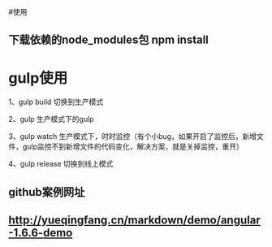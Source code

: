 #使用
## 下载依赖的node_modules包     npm install


# gulp使用

1、gulp build    切换到生产模式

2、gulp          生产模式下的gulp

3、gulp watch    生产模式下，时时监控（有个小bug，如果开启了监控后，新增文件，gulp监控不到新增文件的代码变化，解决方案，就是关掉监控，重开）

4、gulp release  切换到线上模式

## github案例网址
## http://yueqingfang.cn/markdown/demo/angular-1.6.6-demo


